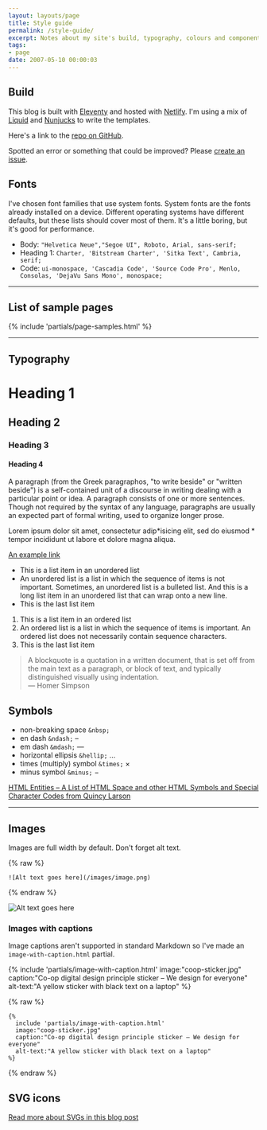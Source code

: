 ```yaml
---
layout: layouts/page
title: Style guide
permalink: /style-guide/
excerpt: Notes about my site's build, typography, colours and components.
tags:
- page
date: 2007-05-10 00:00:03
---
```


## Build

This blog is built with [Eleventy](https://www.11ty.dev/) and hosted with [Netlify](https://www.netlify.com/). I'm using a mix of [Liquid](https://liquidjs.com/) and [Nunjucks](https://mozilla.github.io/nunjucks/) to write the templates.

Here's a link to the [repo on GitHub](https://github.com/benjystanton/benjystanton.github.io).

Spotted an error or something that could be improved? Please [create an issue](https://github.com/benjystanton/benjystanton.github.io/issues).

## Fonts

I've chosen font families that use system fonts. System fonts are the fonts already installed on a device. Different operating systems have different defaults, but these lists should cover most of them. It's a little boring, but it's good for performance.

<!-- I borrowed this font family from [Andy Bell](https://twitter.com/piccalilli_/status/1254800627789676548). -->

- Body: `"Helvetica Neue","Segoe UI", Roboto, Arial, sans-serif;`
- Heading 1: `Charter, 'Bitstream Charter', 'Sitka Text', Cambria, serif;`
- Code: `ui-monospace, 'Cascadia Code', 'Source Code Pro', Menlo, Consolas, 'DejaVu Sans Mono', monospace;`

<!-- ## Colours

<ul class="list-inline">
  <li class="background--dark-black-colour padding--s">Dark black #181b1e</li>
  <li class="background--black-colour padding--s">Black #2e343b</li>
  <li class="background--dark-grey-colour padding--s">Dark grey #5b6774</li>
  <li class="background--medium-grey-colour padding--s">Medium grey #abb3bd</li>
  <li class="background--light-grey-colour padding--s">Light grey #e4e7ea</li>
  <li class="background--white-colour padding--s">White #ecf0f3</li>
  <li class="background--primary-colour padding--s">Primary #007575</li>
  <li class="background--primary-colour-dark-mode padding--s">Primary dark mode #0eb9b9</li>
</ul> -->

***

## List of sample pages

{% include 'partials/page-samples.html' %}

***

## Typography

# Heading 1

## Heading 2

### Heading 3

#### Heading 4

A paragraph (from the Greek paragraphos, "to write beside" or "written beside") is a self-contained unit of a discourse in writing dealing with a particular point or idea. A paragraph consists of one or more sentences. Though not required by the syntax of any language, paragraphs are usually an expected part of formal writing, used to organize longer prose.

Lorem ipsum dolor sit amet, consectetur adip*isicing elit, sed do eiusmod * tempor incididunt ut labore et dolore magna aliqua.

[An example link](#)

- This is a list item in an unordered list
- An unordered list is a list in which the sequence of items is not important. Sometimes, an unordered list is a bulleted list. And this is a long list item in an unordered list that can wrap onto a new line.
- This is the last list item

1. This is a list item in an ordered list
2. An ordered list is a list in which the sequence of items is important. An ordered list does not necessarily contain sequence characters.
3. This is the last list item

<!-- ``` 
> A blockquote is a quotation in a written document, that is set off from the main text as a paragraph, or block of text, and typically distinguished visually using indentation.
<br>— Homer Simpson
``` -->

> A blockquote is a quotation in a written document, that is set off from the main text as a paragraph, or block of text, and typically distinguished visually using indentation.
<br>— Homer Simpson

<!-- ### Small

[How to set date formats with Liquid](https://shopify.github.io/liquid/filters/date/).

``` 
<small>%e %B %Y</small>
```

<small>This site was last generated on {{ "now" | date: "%e %B %Y" }}</small> -->

<!-- ## Big numbers

Use the `big-number.html` include.

{% raw %}  

``` 
{%
  include 'partials/big-number.html'
  big-number="979"
  text="miles driven"
%}
```

{% endraw %}

{%
  include 'partials/big-number.html'
  big-number="979"
  text="miles driven"
%} -->

<!-- ## File link

Use the `file-link.html` include when you need to link a file and specify the file format and size at the same time.

{% raw %}  

``` 
{%
  include 'partials/file-link.html'
  text="View the raw data"
  url="https://github.com/benjystanton/benjystanton.github.io/blob/master/_data/work-trips-2018.yml"
  format="YML"
  size="3KB"
%}
```

{% endraw %}

{%
  include 'partials/file-link.html'
  text="View the raw data"
  url="https://github.com/benjystanton/benjystanton.github.io/blob/master/_data/work-trips-2018.yml"
  format="YML"
  file-size="3KB"
%} -->

## Symbols

* non-breaking space `&nbsp;` &nbsp; 
* en dash `&ndash;` &ndash; 
* em dash `&mdash;` &mdash; 
* horizontal ellipsis `&hellip;` …
* times (multiply) symbol `&times;` ×
* minus symbol `&minus;` &minus; 

[HTML Entities – A List of HTML Space and other HTML Symbols and Special Character Codes from Quincy Larson](https://www.freecodecamp.org/news/html-entities-symbols-special-character-codes-list/)

***

## Images

Images are full width by default. Don't forget alt text.

<!-- * Standard blog image: 1024 × 512
* Thumbnail (for Twitter summary card): 500 × 500 -->

{% raw %}  
``` 
![Alt text goes here](/images/image.png)
```
{% endraw %}  

![Alt text goes here](/images/make-data-part-of-the-web-landscape.png)

### Images with captions

Image captions aren't supported in standard Markdown so I've made an `image-with-caption.html` partial.

{% include 'partials/image-with-caption.html'
  image:"coop-sticker.jpg"
  caption:"Co-op digital design principle sticker – We design for everyone"
  alt-text:"A yellow sticker with black text on a laptop"
  %}

{% raw %}  
``` 
{%
  include 'partials/image-with-caption.html'
  image:"coop-sticker.jpg"
  caption:"Co-op digital design principle sticker – We design for everyone"
  alt-text:"A yellow sticker with black text on a laptop"
%}
```
{% endraw %}

<!-- ``` 
{%
  include 'partials/image-with-caption.html'
  image="coop-sticker.jpg"
  caption="Co-op digital design principle sticker – We design for everyone"
  alt-text="A yellow sticker with black text on a laptop"
%}
``` -->

## SVG icons

[Read more about SVGs in this blog post](/blog/add-svg-icons/)

<!-- ## Tables

### HTML tables

``` 
<table>
  <caption><h4>This is a table caption</h4></caption>
  <thead>
    <tr>
      <th>Table Heading</th>
      <th>Table Heading</th>
      <th class="cell--right">Numbers</th>
    </tr>
  </thead>
  <tbody>
    <tr>
      <td>Table Cell</td>
      <td>Table Cell</td>
      <td class="cell--right">1</td>
    </tr>
    <tr>
      <td>Table Cell</td>
      <td>Table Cell</td>
      <td class="cell--right">12</td>
    </tr>
  </tbody>
</table>
```

<table>
  <caption><h4>This is a table caption</h4></caption>
  <thead>

    <tr>
      <th>Table Heading</th>
      <th>Table Heading</th>
      <th class="cell--right">Numbers</th>
    </tr>

  </thead>
  <tbody>

    <tr>
      <td>Table Cell</td>
      <td>Table Cell</td>
      <td class="cell--right">1</td>
    </tr>
    <tr>
      <td>Table Cell</td>
      <td>Table Cell</td>
      <td class="cell--right">12</td>
    </tr>

  </tbody>
</table>

### Markdown tables

``` 
| Tables        | Are           | Cool  |
| ------------- |:-------------:| -----:|
| col 3 is      | right-aligned | $1600 |
| col 2 is      | centered      |   $12 |
```

| Tables        | Are           | Cool  |
| ------------- |:-------------:| -----:|
| col 3 is      | right-aligned | $1600 |
| col 2 is      | centered      |   $12 | -->
